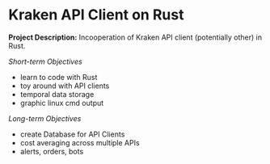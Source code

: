 # Kraken API Client on Rust 

**Project Description:**
 Incooperation of Kraken API client (potentially other) in Rust.

*Short-term Objectives*
* learn to code with Rust
* toy around with API clients 
* temporal data storage
* graphic linux cmd output

*Long-term Objectives*
* create Database for API Clients
* cost averaging across multiple APIs
* alerts, orders, bots
